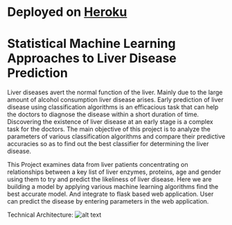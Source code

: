 # Deployed on [Heroku](https://livediseasepredictor.herokuapp.com/)

# Statistical Machine Learning Approaches to Liver Disease Prediction
Liver diseases avert the normal function of the liver. Mainly due to the large amount of alcohol consumption liver disease arises. Early prediction of liver disease using classification algorithms is an efficacious task that can help the doctors to diagnose the disease within a short duration of time. Discovering the existence of liver disease at an early stage is a complex task for the doctors. The main objective of this project is to analyze the parameters of various classification algorithms and compare their predictive accuracies so as to find out the best classifier for determining the liver disease.

This Project examines data from liver patients concentrating on relationships between a key list of liver enzymes, proteins, age and gender using them to try and predict the likeliness of liver disease. Here we are building a model by applying various machine learning algorithms find the best accurate model. And integrate to flask based web application. User can predict the disease by entering parameters in the web application.

Technical Architecture:
![alt text](https://lh3.googleusercontent.com/n4VQSaiWRW7MB4h4ODFXOppl20uVPXADgT9SR20RPuJHSrdi410b7OKMFPBPugkcyu7lAwWEKsIXvSoGr8NUyq9B3enQrwaJ37Qs-xdZxb1s9eTvCCDlwf-cYynXejpYI86hFoc)
